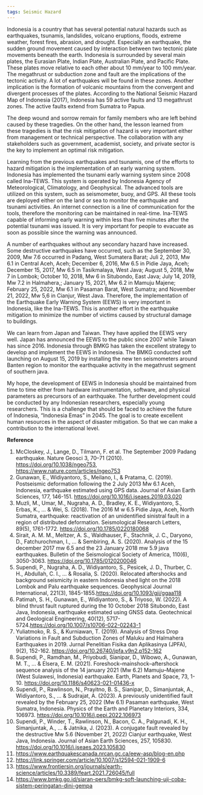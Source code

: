 ```yaml
---
tags: Seismic Hazard
---
```


 Indonesia is a country that has several potential natural hazards such as earthquakes, tsunamis, landslides, volcano eruptions, floods, extreme weather, forest fires, abrasion, and drought. Especially an earthquake, the sudden ground movement caused by interaction between two tectonic plate movements beneath the earth. Indonesia is surrounded by several main plates, the Eurasian Plate, Indian Plate, Australian Plate, and Pacific Plate. These plates move relative to each other about 10 mm/year to 100 mm/year. The megathrust or subduction zone and fault are the implications of the tectonic activity. A lot of earthquakes will be found in these zones. Another implication is the formation of volcanic mountains from the convergent and divergent processes of the plates. According to the National Seismic Hazard Map of Indonesia (2017), Indonesia has 59 active faults and 13 megathrust zones. The active faults extend from Sumatra to Papua.

The deep wound and sorrow remain for family members who are left behind caused by these tragedies. On the other hand, the lesson learned from these tragedies is that the risk mitigation of hazard is very important either from management or technical perspective. The collaboration with any stakeholders such as government, academist, society, and private sector is the key to implement an optimal risk mitigation.

Learning from the previous earthquakes and tsunamis, one of the efforts to hazard mitigation is the implementation of an early warning system. Indonesia has implemented the tsunami early warning system since 2008 called Ina-TEWS. This system is operated by Indonesia Agency of Meteorological, Climatology, and Geophysical. The advanced tools are utilized on this system, such as seismometer, buoy, and GPS. All these tools are deployed either on the land or sea to monitor the earthquake and tsunami activities. An internet connection is a line of communication for the tools, therefore the monitoring can be maintained in real-time. Ina-TEWS capable of informing early warning within less than five minutes after the potential tsunami was issued. It is very important for people to evacuate as soon as possible since the warning was announced.

A number of earthquakes without any secondary hazard have increased. Some destructive earthquakes have occurred, such as the September 30, 2009, Mw 7.6 occurred in Padang, West Sumatera Barat; Juli 2, 2013, Mw 6.1 in Central Aceh, Aceh; December 6, 2016, Mw 6.5 in Pidie Jaya, Aceh; December 15, 2017, Mw 6.5 in Tasikmalaya, West Java; August 5, 2018, Mw 7 in Lombok; October 10, 2018, Mw 6 in Situbondo, East Java;  July 14, 2019, Mw 7.2 in Halmahera,; January 15, 2021, Mw 6.2 in Mamuju Majene; February 25, 2022, Mw 6.1 in Pasaman Barat, West Sumatra; and November 21, 2022, Mw 5,6 in Cianjur, West Java. Therefore, the implementation of the Earthquake Early Warning System (EEWS)  is very important in Indonesia, like the Ina-TEWS. This is another effort in the earthquake mitigation to minimize the number of victims caused by structural damage to buildings.

We can learn from Japan and Taiwan. They have applied the EEWS very well. Japan has announced the EEWS to the public since 2007 while Taiwan has since 2016. Indonesia through BMKG has taken the excellent strategy to develop and implement the EEWS in Indonesia. The BMKG conducted soft launching on August 15, 2019 by installing the new ten seismometers around Banten region to monitor the earthquake activity in the megathrust segment of southern java.

My hope, the development of EEWS in Indonesia should be maintained from time to time either from hardware instrumentation, software, and physical parameters as precursors of an earthquake. The further development could be conducted by any Indonesian researchers, especially young researchers. This is a challenge that should be faced to achieve the future of Indonesia, “Indonesia Emas” in 2045. The goal is to create excellent human resources in the aspect of disaster mitigation. So that we can make a contribution to the international level. 

**Reference**
1. McCloskey, J., Lange, D., Tilmann, F. et al. The September 2009 Padang earthquake. Nature Geosci 3, 70–71 (2010). https://doi.org/10.1038/ngeo753, https://www.nature.com/articles/ngeo753
2. Gunawan, E., Widiyantoro, S., Meilano, I., & Pratama, C. (2019). Postseismic deformation following the 2 July 2013 Mw 6.1 Aceh, Indonesia, earthquake estimated using GPS data. Journal of Asian Earth Sciences, 177, 146-151. https://doi.org/10.1016/j.jseaes.2019.03.020 
3. Muzli, M., Umar, M., Nugraha, A. D., Bradley, K. E., Widiyantoro, S., Erbas, K., ... & Wei, S. (2018). The 2016 M w 6.5 Pidie Jaya, Aceh, North Sumatra, earthquake: reactivation of an unidentified sinistral fault in a region of distributed deformation. Seismological Research Letters, 89(5), 1761-1772. https://doi.org/10.1785/0220180068
4. Sirait, A. M. M., Meltzer, A. S., Waldhauser, F., Stachnik, J. C., Daryono, D., Fatchurochman, I., ... & Sembiring, A. S. (2020). Analysis of the 15 december 2017 mw 6.5 and the 23 January 2018 mw 5.9 java earthquakes. Bulletin of the Seismological Society of America, 110(6), 3050-3063. https://doi.org/10.1785/0120200046
5. Supendi, P., Nugraha, A. D., Widiyantoro, S., Pesicek, J. D., Thurber, C. H., Abdullah, C. I., ... & Rosalia, S. (2020). Relocated aftershocks and background seismicity in eastern Indonesia shed light on the 2018 Lombok and Palu earthquake sequences. Geophysical Journal International, 221(3), 1845-1855.https://doi.org/10.1093/gji/ggaa118
6. Patimah, S. H., Gunawan, E., Widiyantoro, S., & Triyoso, W. (2022). A blind thrust fault ruptured during the 10 October 2018 Situbondo, East Java, Indonesia, earthquake estimated using GNSS data. Geotechnical and Geological Engineering, 40(12), 5717-5724.https://doi.org/10.1007/s10706-022-02243-1 
7. Yuliatmoko, R. S., & Kurniawan, T. (2019). Analysis of Stress Drop Variations in Fault and Subduction Zones of Maluku and Halmahera Earthquakes in 2019. Jurnal Penelitian Fisika dan Aplikasinya (JPFA), 9(2), 152-162. https://doi.org/10.26740/jpfa.v9n2.p152-162
8. Supendi, P., Ramdhan, M., Priyobudi, Sianipar, D., Wibowo, A., Gunawan, M. T., ... & Elsera, E. M. (2021). Foreshock–mainshock–aftershock sequence analysis of the 14 january 2021 (Mw 6.2) Mamuju–Majene (West Sulawesi, Indonesia) earthquake. Earth, Planets and Space, 73, 1-10. https://doi.org/10.1186/s40623-021-01436-x
9. Supendi, P., Rawlinson, N., Prayitno, B. S., Sianipar, D., Simanjuntak, A., Widiyantoro, S., ... & Sudrajat, A. (2023). A previously unidentified fault revealed by the February 25, 2022 (Mw 6.1) Pasaman earthquake, West Sumatra, Indonesia. Physics of the Earth and Planetary Interiors, 334, 106973. https://doi.org/10.1016/j.pepi.2022.106973
10. Supendi, P., Winder, T., Rawlinson, N., Bacon, C. A., Palgunadi, K. H., Simanjuntak, A., ... & Jatnika, J. (2023). A conjugate fault revealed by the destructive Mw 5.6 (November 21, 2022) Cianjur earthquake, West Java, Indonesia. Journal of Asian Earth Sciences, 257, 105830. https://doi.org/10.1016/j.jseaes.2023.105830
11. https://www.earthquakescanada.nrcan.gc.ca/eew-asp/blog-en.php
12. https://link.springer.com/article/10.1007/s12594-021-1909-6
13. https://www.frontiersin.org/journals/earth-science/articles/10.3389/feart.2021.726045/full
14. https://www.bmkg.go.id/siaran-pers/bmkg-soft-launching-uji-coba-sistem-peringatan-dini-gempa
 


